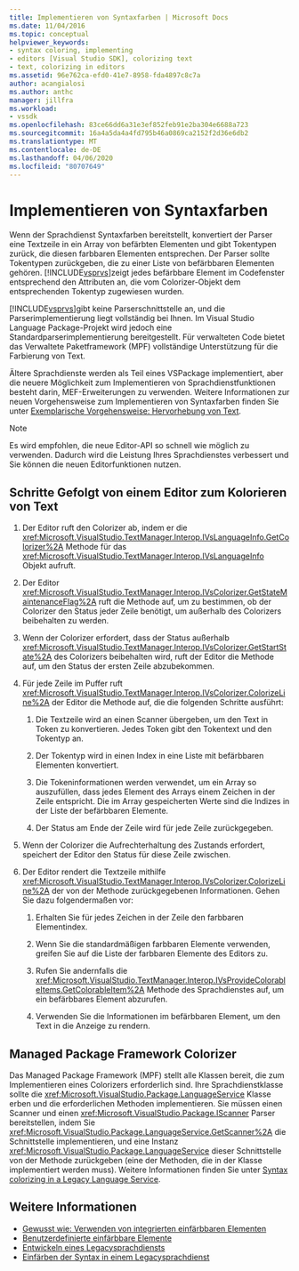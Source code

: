 ```yaml
---
title: Implementieren von Syntaxfarben | Microsoft Docs
ms.date: 11/04/2016
ms.topic: conceptual
helpviewer_keywords:
- syntax coloring, implementing
- editors [Visual Studio SDK], colorizing text
- text, colorizing in editors
ms.assetid: 96e762ca-efd0-41e7-8958-fda4897c8c7a
author: acangialosi
ms.author: anthc
manager: jillfra
ms.workload:
- vssdk
ms.openlocfilehash: 83ce66dd6a31e3ef852feb91e2ba304e6688a723
ms.sourcegitcommit: 16a4a5da4a4fd795b46a0869ca2152f2d36e6db2
ms.translationtype: MT
ms.contentlocale: de-DE
ms.lasthandoff: 04/06/2020
ms.locfileid: "80707649"
---
```

# <a name="implementing-syntax-coloring"></a>Implementieren von Syntaxfarben
Wenn der Sprachdienst Syntaxfarben bereitstellt, konvertiert der Parser eine Textzeile in ein Array von befärbten Elementen und gibt Tokentypen zurück, die diesen farbbaren Elementen entsprechen. Der Parser sollte Tokentypen zurückgeben, die zu einer Liste von befärbbaren Elementen gehören. [!INCLUDE[vsprvs](../../code-quality/includes/vsprvs_md.md)]zeigt jedes befärbbare Element im Codefenster entsprechend den Attributen an, die vom Colorizer-Objekt dem entsprechenden Tokentyp zugewiesen wurden.

 [!INCLUDE[vsprvs](../../code-quality/includes/vsprvs_md.md)]gibt keine Parserschnittstelle an, und die Parserimplementierung liegt vollständig bei Ihnen. Im Visual Studio Language Package-Projekt wird jedoch eine Standardparserimplementierung bereitgestellt. Für verwalteten Code bietet das Verwaltete Paketframework (MPF) vollständige Unterstützung für die Farbierung von Text.

 Ältere Sprachdienste werden als Teil eines VSPackage implementiert, aber die neuere Möglichkeit zum Implementieren von Sprachdienstfunktionen besteht darin, MEF-Erweiterungen zu verwenden. Weitere Informationen zur neuen Vorgehensweise zum Implementieren von Syntaxfarben finden Sie unter [Exemplarische Vorgehensweise: Hervorhebung von Text](../../extensibility/walkthrough-highlighting-text.md).

> [!NOTE]
> Es wird empfohlen, die neue Editor-API so schnell wie möglich zu verwenden. Dadurch wird die Leistung Ihres Sprachdienstes verbessert und Sie können die neuen Editorfunktionen nutzen.

## <a name="steps-followed-by-an-editor-to-colorize-text"></a>Schritte Gefolgt von einem Editor zum Kolorieren von Text

1. Der Editor ruft den Colorizer ab, indem er die <xref:Microsoft.VisualStudio.TextManager.Interop.IVsLanguageInfo.GetColorizer%2A> Methode für das <xref:Microsoft.VisualStudio.TextManager.Interop.IVsLanguageInfo> Objekt aufruft.

2. Der Editor <xref:Microsoft.VisualStudio.TextManager.Interop.IVsColorizer.GetStateMaintenanceFlag%2A> ruft die Methode auf, um zu bestimmen, ob der Colorizer den Status jeder Zeile benötigt, um außerhalb des Colorizers beibehalten zu werden.

3. Wenn der Colorizer erfordert, dass der Status außerhalb <xref:Microsoft.VisualStudio.TextManager.Interop.IVsColorizer.GetStartState%2A> des Colorizers beibehalten wird, ruft der Editor die Methode auf, um den Status der ersten Zeile abzubekommen.

4. Für jede Zeile im Puffer ruft <xref:Microsoft.VisualStudio.TextManager.Interop.IVsColorizer.ColorizeLine%2A> der Editor die Methode auf, die die folgenden Schritte ausführt:

    1. Die Textzeile wird an einen Scanner übergeben, um den Text in Token zu konvertieren. Jedes Token gibt den Tokentext und den Tokentyp an.

    2. Der Tokentyp wird in einen Index in eine Liste mit befärbbaren Elementen konvertiert.

    3. Die Tokeninformationen werden verwendet, um ein Array so auszufüllen, dass jedes Element des Arrays einem Zeichen in der Zeile entspricht. Die im Array gespeicherten Werte sind die Indizes in der Liste der befärbbaren Elemente.

    4. Der Status am Ende der Zeile wird für jede Zeile zurückgegeben.

5. Wenn der Colorizer die Aufrechterhaltung des Zustands erfordert, speichert der Editor den Status für diese Zeile zwischen.

6. Der Editor rendert die Textzeile mithilfe <xref:Microsoft.VisualStudio.TextManager.Interop.IVsColorizer.ColorizeLine%2A> der von der Methode zurückgegebenen Informationen. Gehen Sie dazu folgendermaßen vor:

    1. Erhalten Sie für jedes Zeichen in der Zeile den farbbaren Elementindex.

    2. Wenn Sie die standardmäßigen farbbaren Elemente verwenden, greifen Sie auf die Liste der farbbaren Elemente des Editors zu.

    3. Rufen Sie andernfalls die <xref:Microsoft.VisualStudio.TextManager.Interop.IVsProvideColorableItems.GetColorableItem%2A> Methode des Sprachdienstes auf, um ein befärbbares Element abzurufen.

    4. Verwenden Sie die Informationen im befärbbaren Element, um den Text in die Anzeige zu rendern.

## <a name="managed-package-framework-colorizer"></a>Managed Package Framework Colorizer
 Das Managed Package Framework (MPF) stellt alle Klassen bereit, die zum Implementieren eines Colorizers erforderlich sind. Ihre Sprachdienstklasse sollte die <xref:Microsoft.VisualStudio.Package.LanguageService> Klasse erben und die erforderlichen Methoden implementieren. Sie müssen einen Scanner und einen <xref:Microsoft.VisualStudio.Package.IScanner> Parser bereitstellen, indem Sie <xref:Microsoft.VisualStudio.Package.LanguageService.GetScanner%2A> die Schnittstelle implementieren, und eine Instanz <xref:Microsoft.VisualStudio.Package.LanguageService> dieser Schnittstelle von der Methode zurückgeben (eine der Methoden, die in der Klasse implementiert werden muss). Weitere Informationen finden Sie unter [Syntax colorizing in a Legacy Language Service](../../extensibility/internals/syntax-colorizing-in-a-legacy-language-service.md).

## <a name="see-also"></a>Weitere Informationen
- [Gewusst wie: Verwenden von integrierten einfärbbaren Elementen](../../extensibility/internals/how-to-use-built-in-colorable-items.md)
- [Benutzerdefinierte einfärbbare Elemente](../../extensibility/internals/custom-colorable-items.md)
- [Entwickeln eines Legacysprachdiensts](../../extensibility/internals/developing-a-legacy-language-service.md)
- [Einfärben der Syntax in einem Legacysprachdienst](../../extensibility/internals/syntax-colorizing-in-a-legacy-language-service.md)
